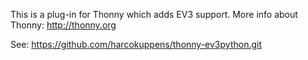 This is a plug-in for Thonny which adds EV3 support. 
More info about Thonny: http://thonny.org

See:  https://github.com/harcokuppens/thonny-ev3python.git
